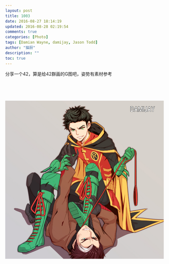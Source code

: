 ```yaml
---
layout: post
title: 1003
date: 2016-08-27 18:14:19
updated: 2016-08-28 02:19:54
comments: true
categories: [Photo]
tags: [Damian Wayne, damijay, Jason Todd]
author: "猫厨"
description: ""
toc: true
---
```


<p>分享一个42，算是给42群画的G图吧，姿势有素材参考</p> 
<br /> 
<p><br /></p>

![](https://raw.githubusercontent.com/alicewish/meowchain247/master/img_cVZNdzJtQk9JV2RoNm9NRUhmM004cEdYakRtdmxxN3QyZks5eGpncUVLeENwbnB3ejd5UkpnPT0.jpg)